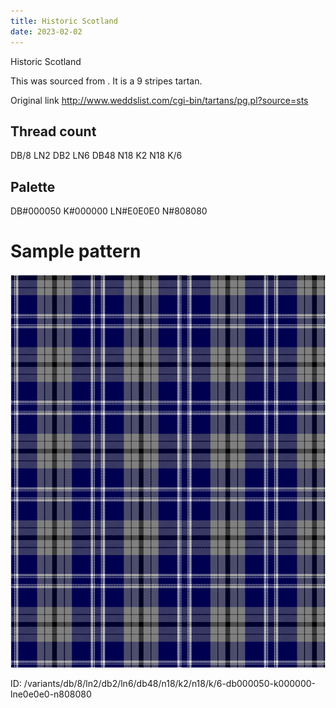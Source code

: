 ```yaml
---
title: Historic Scotland
date: 2023-02-02
---
```

Historic Scotland

This was sourced from <no value>.  It is a 9 stripes tartan.

Original link http://www.weddslist.com/cgi-bin/tartans/pg.pl?source=sts

## Thread count
DB/8 LN2 DB2 LN6 DB48 N18 K2 N18 K/6

## Palette
DB#000050 K#000000 LN#E0E0E0 N#808080

# Sample pattern

![Tartan detail](tartan.png "DB/8 LN2 DB2 LN6 DB48 N18 K2 N18 K/6 tartan")

ID: /variants/db/8/ln2/db2/ln6/db48/n18/k2/n18/k/6-db000050-k000000-lne0e0e0-n808080